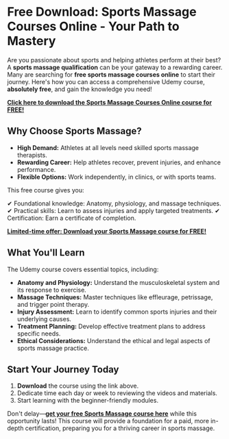 # Free Download: Sports Massage Courses Online - Your Path to Mastery

Are you passionate about sports and helping athletes perform at their best? A **sports massage qualification** can be your gateway to a rewarding career. Many are searching for **free sports massage courses online** to start their journey. Here's how you can access a comprehensive Udemy course, **absolutely free**, and gain the knowledge you need!

[**Click here to download the Sports Massage Courses Online course for FREE!**](https://udemywork.com/sports-massage-courses-online)

## Why Choose Sports Massage?

*   **High Demand:** Athletes at all levels need skilled sports massage therapists.
*   **Rewarding Career:** Help athletes recover, prevent injuries, and enhance performance.
*   **Flexible Options:** Work independently, in clinics, or with sports teams.

This free course gives you:

✔ Foundational knowledge: Anatomy, physiology, and massage techniques.
✔ Practical skills: Learn to assess injuries and apply targeted treatments.
✔ Certification: Earn a certificate of completion.

[**Limited-time offer: Download your Sports Massage course for FREE!**](https://udemywork.com/sports-massage-courses-online)

## What You'll Learn

The Udemy course covers essential topics, including:

*   **Anatomy and Physiology:** Understand the musculoskeletal system and its response to exercise.
*   **Massage Techniques:** Master techniques like effleurage, petrissage, and trigger point therapy.
*   **Injury Assessment:** Learn to identify common sports injuries and their underlying causes.
*   **Treatment Planning:** Develop effective treatment plans to address specific needs.
*   **Ethical Considerations:** Understand the ethical and legal aspects of sports massage practice.

## Start Your Journey Today

1.  **Download** the course using the link above.
2.  Dedicate time each day or week to reviewing the videos and materials.
3.  Start learning with the beginner-friendly modules.

Don't delay—**[get your free Sports Massage course here](https://udemywork.com/sports-massage-courses-online)** while this opportunity lasts! This course will provide a foundation for a paid, more in-depth certification, preparing you for a thriving career in sports massage.
